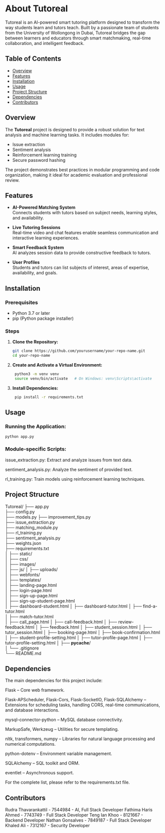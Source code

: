 # About Tutoreal

Tutoreal is an AI-powered smart tutoring platform designed to transform the way students learn and tutors teach. Built by a passionate team of students from the University of Wollongong in Dubai, Tutoreal bridges the gap between learners and educators through smart matchmaking, real-time collaboration, and intelligent feedback.

## Table of Contents

- [Overview](#overview)
- [Features](#features)
- [Installation](#installation)
- [Usage](#usage)
- [Project Structure](#project-structure)
- [Dependencies](#dependencies)
- [Contributors](#contributors)

## Overview

The **Tutoreal** project is designed to provide a robust solution for text analysis and machine learning tasks. It includes modules for:
- Issue extraction
- Sentiment analysis
- Reinforcement learning training
- Secure password hashing

The project demonstrates best practices in modular programming and code organization, making it ideal for academic evaluation and professional review.

## Features

- **AI-Powered Matching System**  
  Connects students with tutors based on subject needs, learning styles, and availability.

- **Live Tutoring Sessions**  
  Real-time video and chat features enable seamless communication and interactive learning experiences.

- **Smart Feedback System**  
  AI analyzes session data to provide constructive feedback to tutors.

- **User Profiles**  
  Students and tutors can list subjects of interest, areas of expertise, availability, and goals.

## Installation

### Prerequisites

- Python 3.7 or later
- pip (Python package installer)

### Steps

1. **Clone the Repository:**

   ```bash
   git clone https://github.com/yourusername/your-repo-name.git
   cd your-repo-name

2. **Create and Activate a Virtual Environment:**

   ```bash
    python3 -m venv venv
    source venv/bin/activate   # On Windows: venv\Scripts\activate

3. **Install Dependencies:**

   ```bash
    pip install -r requirements.txt

## Usage

### Running the Application:

    python app.py

### Module-specific Scripts:

issue_extraction.py: Extract and analyze issues from text data.

sentiment_analysis.py: Analyze the sentiment of provided text.

rl_training.py: Train models using reinforcement learning techniques.


## Project Structure
Tutoreal/
├── app.py                   
├── config.py   
├── models.py
├── improvement_tips.py      
├── issue_extraction.py    
├── matching_module.py       
├── rl_training.py         
├── sentiment_analysis.py   
├── weights.json         
├── requirements.txt    
│
├── static/             
│   ├── css/                  
│   ├── images/        
│   ├── js/
│   ├── uploads/     
│   ├── webfonts/     
│
├── templates/           
│   ├── landing-page.html  
│   ├── login-page.html    
│   ├── sign-up-page.html   
│   ├── sign-up-student-page.html   
│   ├── dashboard-student.html 
│   ├── dashboard-tutor.html 
│   ├── find-a-tutor.html    
│   ├── match-tutor.html    
│   ├── call_page.html 
│   ├── call-feedback.html 
│   ├── review-feedback.html
│   ├── feedback.html
│   ├── student_session.html
│   ├── tutor_session.html
│   ├── booking-page.html
│   ├── book-confirmation.html
│   ├── student-profile-setting.html
│   ├── tutor-profile-page.html
│   ├── tutor-profile-setting.html
│
├── __pycache__/            
│
└── .gitignore            
└── README.md          


## Dependencies
The main dependencies for this project include:

Flask – Core web framework.

Flask-APScheduler, Flask-Cors, Flask-SocketIO, Flask-SQLAlchemy – Extensions for scheduling tasks, handling CORS, real-time communications, and database interactions.

mysql-connector-python – MySQL database connectivity.

MarkupSafe, Werkzeug – Utilities for secure templating.

nltk, transformers, numpy – Libraries for natural language processing and numerical computations.

python-dotenv – Environment variable management.

SQLAlchemy – SQL toolkit and ORM.

eventlet – Asynchronous support.

For the complete list, please refer to the requirements.txt file.

## Contributors
Rudra Thavarankattil - 7544984 - AI, Full Stack Developer
Fathima Haris Ahmed - 7743749 - Full Stack Developer
Teng Ian Khoo - 8121667 - Backend Developer
Nathan Gonsalves - 7849187 - Full Stack Developer
Khaled Ali - 7312167 - Security Developer

